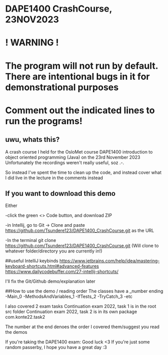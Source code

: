 # DAPE1400 CrashCourse, 23NOV2023
# ! WARNING !
# The program will not run by default. There are intentional bugs in it for demonstrational purposes
# Comment out the indicated lines to run the programs!

## uwu, whats this?
A crash course I held for the OsloMet course DAPE1400 introduction to object oriented programming (Java) on the 23rd November 2023
Unfortunately the recordings weren't really useful, soz .-.

So instead I've spent the time to clean up the code, and instead cover what I did live in the lecture in the comments instead

## If you want to download this demo
Either

-click the green <> Code button, and download ZIP

-in Intellij, go to Git -> Clone and paste https://github.com/Tsundere123/DAPE1400_CrashCourse.git as the URL

-In the terminal git clone https://github.com/Tsundere123/DAPE1400_CrashCourse.git (Will clone to whatever folder/directory you are currently in!)

##useful IntelliJ keybinds
https://www.jetbrains.com/help/idea/mastering-keyboard-shortcuts.html#advanced-features
https://www.dailycodebuffer.com/27-intellij-shortcuts/

I'll fix the Git/Github demo/explanation later

##How to use the demo / reading order
The classes have a _number ending
-Main_0
-MethodsAndVariables_1
-IfTests_2
-TryCatch_3
-etc

I also covered 2 exam tasks
Continuation exam 2022, task 1 is in the root src folder
Continuation exam 2022, task 2 is in its own package com.konte22.task2

The number at the end denoes the order I covered them/suggest you read the demos

If you're taking the DAPE1400 exam: Good luck <3
If you're just some random passerby, I hope you have a great day :3
